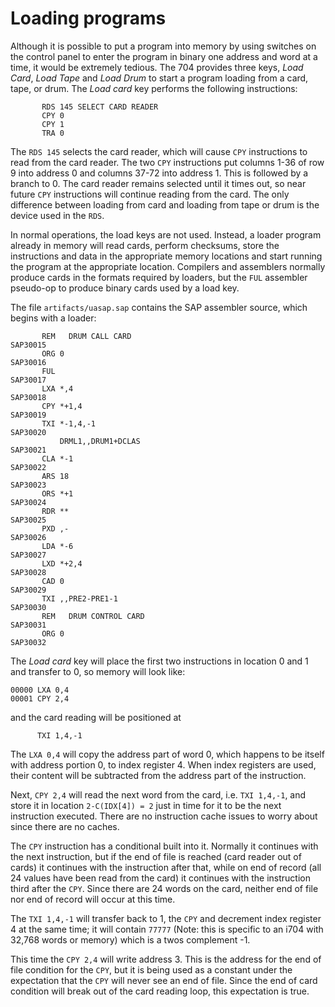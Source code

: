 # Loading programs

Although it is possible to put a program into memory by using switches on the control panel to enter the program in binary one address and word at a time, it would be extremely tedious. The 704 provides three keys, *Load Card*, *Load Tape* and *Load Drum* to start a program loading from a card, tape, or drum. The *Load card* key performs the following instructions:

```
       RDS 145 SELECT CARD READER
       CPY 0
       CPY 1
       TRA 0
```
The ```RDS 145``` selects the card reader, which will cause ```CPY``` instructions to read from the card reader. The two ```CPY``` instructions put columns 1-36 of row 9 into address 0 and columns 37-72 into address 1. This is followed by a branch to 0. The card reader remains selected until it times out, so near future ```CPY``` instructions will continue reading from the card. The only difference between loading from card and loading from tape or drum is the device used in the ```RDS```.

In normal operations, the load keys are not used. Instead, a loader program already in memory will read cards, perform checksums, store the instructions and data in the appropriate memory locations and start running the program at the appropriate location. Compilers and assemblers normally produce cards in the formats required by loaders, but the ```FUL``` assembler pseudo-op to produce binary cards used by a load key.

The file `artifacts/uasap.sap` contains the SAP assembler source, which begins with a loader:

```
       REM   DRUM CALL CARD                                             SAP30015
       ORG 0                                                            SAP30016
       FUL                                                              SAP30017
       LXA *,4                                                          SAP30018
       CPY *+1,4                                                        SAP30019
       TXI *-1,4,-1                                                     SAP30020
           DRML1,,DRUM1+DCLAS                                           SAP30021
       CLA *-1                                                          SAP30022
       ARS 18                                                           SAP30023
       ORS *+1                                                          SAP30024
       RDR **                                                           SAP30025
       PXD ,-                                                           SAP30026
       LDA *-6                                                          SAP30027
       LXD *+2,4                                                        SAP30028
       CAD 0                                                            SAP30029
       TXI ,,PRE2-PRE1-1                                                SAP30030
       REM   DRUM CONTROL CARD                                          SAP30031
       ORG 0                                                            SAP30032
```

The *Load card* key will place the first two instructions in location 0 and 1 and transfer to 0, so memory will look like:

```
00000 LXA 0,4
00001 CPY 2,4
``````

and the card reading will be positioned at

```
      TXI 1,4,-1
```

The ```LXA 0,4``` will copy the address part of word 0, which happens to be itself with address portion 0, to index register 4. When index registers are used, their content will be subtracted from the address part of the instruction.

Next, ```CPY 2,4``` will read the next word from the card, i.e. ```TXI 1,4,-1```, and store it in location `2-C(IDX[4]) = 2` just in time for it to be the next instruction executed. There are no instruction cache issues to worry about since there are no caches.

The ```CPY``` instruction has a conditional built into it. Normally it continues with the next instruction, but if the end of file is reached (card reader out of cards) it continues with the instruction after that, while on end of record (all 24 values have been read from the card) it continues with the instruction third after the ```CPY```. Since there are 24 words on the card, neither end of file nor end of record will occur at this time.

The ```TXI 1,4,-1``` will transfer back to 1, the ```CPY``` and decrement index register 4 at the same time; it will contain `77777` (Note: this is specific to an i704 with 32,768 words or memory) which is a twos complement -1.

This time the ```CPY 2,4``` will write address 3. This is the address for the end of file condition for the ```CPY```, but it is being used as a constant under the expectation that the ```CPY``` will never see an end of file. Since the end of card condition will break out of the card reading loop, this expectation is true.
